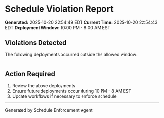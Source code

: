 # Schedule Violation Report

**Generated:** 2025-10-20 22:54:49 EDT
**Current Time:** 2025-10-20 22:54:43 EDT
**Deployment Window:** 10:00 PM - 8:00 AM EST

## Violations Detected

The following deployments occurred outside the allowed window:

```

```

## Action Required

1. Review the above deployments
2. Ensure future deployments occur during 10 PM - 8 AM EST
3. Update workflows if necessary to enforce schedule

---

Generated by Schedule Enforcement Agent

